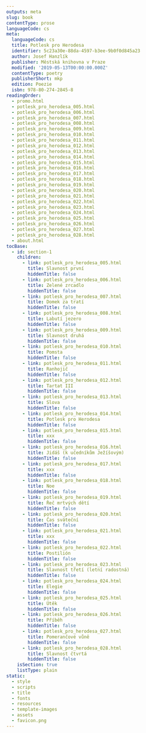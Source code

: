 ```yaml
---
outputs: meta
slug: book
contentType: prose
languageCode: cs
meta:
  languageCode: cs
  title: Potlesk pro Herodesa
  identifier: 5c23a30e-88da-4597-b3ee-9b0f0d845a23
  author: Josef Hanzlík
  publisher: Městská knihovna v Praze
  modified: '2019-05-13T00:00:00.000Z'
  contentType: poetry
  publisherShort: mkp
  edition: Poezie
  isbn: 978-80-274-2845-8
readingOrder:
  - promo.html
  - potlesk_pro_herodesa_005.html
  - potlesk_pro_herodesa_006.html
  - potlesk_pro_herodesa_007.html
  - potlesk_pro_herodesa_008.html
  - potlesk_pro_herodesa_009.html
  - potlesk_pro_herodesa_010.html
  - potlesk_pro_herodesa_011.html
  - potlesk_pro_herodesa_012.html
  - potlesk_pro_herodesa_013.html
  - potlesk_pro_herodesa_014.html
  - potlesk_pro_herodesa_015.html
  - potlesk_pro_herodesa_016.html
  - potlesk_pro_herodesa_017.html
  - potlesk_pro_herodesa_018.html
  - potlesk_pro_herodesa_019.html
  - potlesk_pro_herodesa_020.html
  - potlesk_pro_herodesa_021.html
  - potlesk_pro_herodesa_022.html
  - potlesk_pro_herodesa_023.html
  - potlesk_pro_herodesa_024.html
  - potlesk_pro_herodesa_025.html
  - potlesk_pro_herodesa_026.html
  - potlesk_pro_herodesa_027.html
  - potlesk_pro_herodesa_028.html
  - about.html
tocBase:
  - id: section-1
    children:
      - link: potlesk_pro_herodesa_005.html
        title: Slavnost první
        hiddenTitle: false
      - link: potlesk_pro_herodesa_006.html
        title: Zelené zrcadlo
        hiddenTitle: false
      - link: potlesk_pro_herodesa_007.html
        title: Domek za tratí
        hiddenTitle: false
      - link: potlesk_pro_herodesa_008.html
        title: Labutí jezero
        hiddenTitle: false
      - link: potlesk_pro_herodesa_009.html
        title: Slavnost druhá
        hiddenTitle: false
      - link: potlesk_pro_herodesa_010.html
        title: Pomsta
        hiddenTitle: false
      - link: potlesk_pro_herodesa_011.html
        title: Ranhojič
        hiddenTitle: false
      - link: potlesk_pro_herodesa_012.html
        title: Tartat III
        hiddenTitle: false
      - link: potlesk_pro_herodesa_013.html
        title: Slova
        hiddenTitle: false
      - link: potlesk_pro_herodesa_014.html
        title: Potlesk pro Herodesa
        hiddenTitle: false
      - link: potlesk_pro_herodesa_015.html
        title: xxx
        hiddenTitle: false
      - link: potlesk_pro_herodesa_016.html
        title: Jidáš (k učedníkům Ježíšovým)
        hiddenTitle: false
      - link: potlesk_pro_herodesa_017.html
        title: xxx
        hiddenTitle: false
      - link: potlesk_pro_herodesa_018.html
        title: Noe
        hiddenTitle: false
      - link: potlesk_pro_herodesa_019.html
        title: Řeč mrtvých dětí
        hiddenTitle: false
      - link: potlesk_pro_herodesa_020.html
        title: Čas sváteční
        hiddenTitle: false
      - link: potlesk_pro_herodesa_021.html
        title: xxx
        hiddenTitle: false
      - link: potlesk_pro_herodesa_022.html
        title: Postilión
        hiddenTitle: false
      - link: potlesk_pro_herodesa_023.html
        title: Slavnost třetí (letní radostná)
        hiddenTitle: false
      - link: potlesk_pro_herodesa_024.html
        title: Elegie
        hiddenTitle: false
      - link: potlesk_pro_herodesa_025.html
        title: Útěk
        hiddenTitle: false
      - link: potlesk_pro_herodesa_026.html
        title: Příběh
        hiddenTitle: false
      - link: potlesk_pro_herodesa_027.html
        title: Pomerančové vůně
        hiddenTitle: false
      - link: potlesk_pro_herodesa_028.html
        title: Slavnost čtvrtá
        hiddenTitle: false
    isSection: true
    listType: plain
static:
  - style
  - scripts
  - title
  - fonts
  - resources
  - template-images
  - assets
  - favicon.png
---
```


